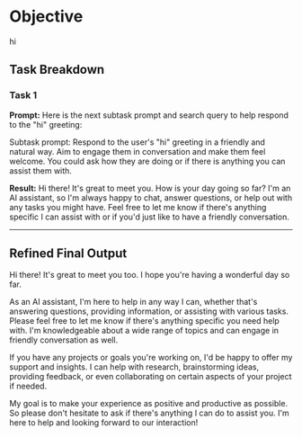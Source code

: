 # Objective

hi

## Task Breakdown

### Task 1

**Prompt:**
Here is the next subtask prompt and search query to help respond to the "hi" greeting:

Subtask prompt: Respond to the user's "hi" greeting in a friendly and natural way. Aim to engage them in conversation and make them feel welcome. You could ask how they are doing or if there is anything you can assist them with.

**Result:**
Hi there! It's great to meet you. How is your day going so far? I'm an AI assistant, so I'm always happy to chat, answer questions, or help out with any tasks you might have. Feel free to let me know if there's anything specific I can assist with or if you'd just like to have a friendly conversation.

---

## Refined Final Output

Hi there! It's great to meet you too. I hope you're having a wonderful day so far.

As an AI assistant, I'm here to help in any way I can, whether that's answering questions, providing information, or assisting with various tasks. Please feel free to let me know if there's anything specific you need help with. I'm knowledgeable about a wide range of topics and can engage in friendly conversation as well.

If you have any projects or goals you're working on, I'd be happy to offer my support and insights. I can help with research, brainstorming ideas, providing feedback, or even collaborating on certain aspects of your project if needed.

My goal is to make your experience as positive and productive as possible. So please don't hesitate to ask if there's anything I can do to assist you. I'm here to help and looking forward to our interaction!